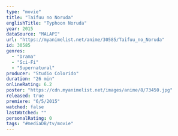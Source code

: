 ```yaml
---
type: "movie"
title: "Taifuu no Noruda"
englishTitle: "Typhoon Noruda"
year: 2015
dataSource: "MALAPI"
url: "https://myanimelist.net/anime/30585/Taifuu_no_Noruda"
id: 30585
genres: 
  - "Drama"
  - "Sci-Fi"
  - "Supernatural"
producer: "Studio Colorido"
duration: "26 min"
onlineRating: 6.2
poster: "https://cdn.myanimelist.net/images/anime/8/73450.jpg"
released: true
premiere: "6/5/2015"
watched: false
lastWatched: ""
personalRating: 0
tags: "#mediaDB/tv/movie"
---
```

